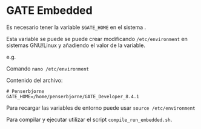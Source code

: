 # GATE Embedded

Es necesario tener la variable ```$GATE_HOME``` en el sistema .

Esta variable se puede se puede crear modificando ```/etc/environment``` en sistemas GNU/Linux y añadiendo el valor de la variable.

e.g.

Comando ```nano /etc/environment```

Contenido del archivo:
```
# Penserbjorne
GATE_HOME=/home/penserbjorne/GATE_Developer_8.4.1
```

Para recargar las variables de entorno puede usar ```source /etc/environment```

Para compilar y ejecutar utilizar el script ```compile_run_embedded.sh```.
